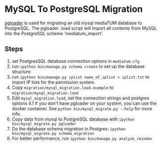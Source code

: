 MySQL To PostgreSQL Migration
=============================

[pgloader](http://pgloader.io) is used for migrating an old mysql mediaTUM database to PostgreSQL.
The pgloader .load script will import all contents from MySQL into the PostgreSQL scheme 'mediatum\_import'.

Steps
-----

1. set PostgresSQL database connection options in `mediatum.cfg`
2. run `ipython bin/manage.py schema create` to set up the database structure
3. run `ipython bin/manage.py iplist name_of_iplist < iplist.txt` to import IP lists for the permission system.
3. Copy `migration/mysql_migration.load.example` to `migration/mysql_migration.load`
4. Edit `mysql_migration.load`, set the connection strings and postgres options
4.1 If you don't have pgloader on your system, you can use the docker container. See `python bin/mysql_migrate.py --help` for more info.
5. Copy data from mysql to PostgreSQL database with `ipython bin/mysql_migrate.py pgloader`
6. Do the database schema migration in Postgres: `ipython bin/mysql_migrate.py schema_migration`
7. For better performance, run `ipython bin/manage.py analyze_reindex`
